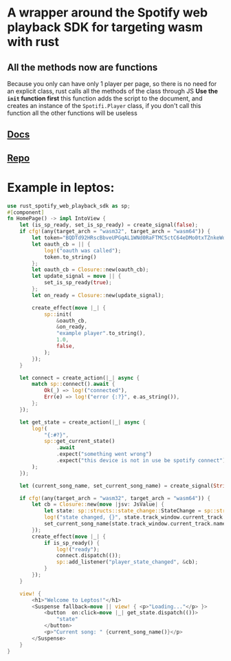 # A wrapper around the Spotify web playback SDK for targeting wasm with rust
## All the methods now are functions
Because you only can have only 1 player per page, so there is no need for an explicit class, rust calls all the methods of the class  through JS
**Use the `init` function first** this function adds the script to the document, and creates an instance of the `Spotifi.Player` class, if you don't call this function all the other functions will be useless
## [Docs](https://there.is.none.right.now)
## [Repo](https://github.com/KOEGlike/rust_spotify_web_playback_sdk)

# Example in leptos:
```rust
use rust_spotify_web_playback_sdk as sp;
#[component]
fn HomePage() -> impl IntoView {
    let (is_sp_ready, set_is_sp_ready) = create_signal(false);
    if cfg!(any(target_arch = "wasm32", target_arch = "wasm64")) {
        let token="BQDTd92HRscBbveUPGqAL1WNd0RaFTMC5ctC64eDMo0txTZnkeWdzf-okCSJ8YAYCp4fvm-JuZXB3sl1PJk1I4JpFzsZ_kzZa8Rt_DX5SdHpeUVxoWAZFO_8ATVVp0Ix86N83nXiZJpf5-GBLvjaA_HDGu05j9PfvjWy1-630mhTcj_N4BN5fSX3idngPEMgpooXyVRILH9WYO-fXUs5M7xIZdn4";
        let oauth_cb = || {
            log!("oauth was called");
            token.to_string()
        };
        let oauth_cb = Closure::new(oauth_cb);
        let update_signal = move || {
            set_is_sp_ready(true);
        };
        let on_ready = Closure::new(update_signal);

        create_effect(move |_| {
            sp::init(
                &oauth_cb,
                &on_ready,
                "example player".to_string(),
                1.0,
                false,
            );
        });
    }

    let connect = create_action(|_| async {
        match sp::connect().await {
            Ok(_) => log!("connected"),
            Err(e) => log!("error {:?}", e.as_string()),
        };
    });

    let get_state = create_action(|_| async {
        log!(
            "{:#?}",
            sp::get_current_state()
                .await
                .expect("something went wrong")
                .expect("this device is not in use be spotify connect")
        );
    });

    let (current_song_name, set_current_song_name) = create_signal(String::new());

    if cfg!(any(target_arch = "wasm32", target_arch = "wasm64")) {
        let cb = Closure::new(move |jsv: JsValue| {
            let state: sp::structs::state_change::StateChange = sp::structs::from_js(jsv);
            log!("state changed, {}", state.track_window.current_track.name);
            set_current_song_name(state.track_window.current_track.name);
        });
        create_effect(move |_| {
            if is_sp_ready() {
                log!("ready");
                connect.dispatch(());
                sp::add_listener("player_state_changed", &cb);
            }
        });
    }

    view! {
        <h1>"Welcome to Leptos!"</h1>
        <Suspense fallback=move || view! { <p>"Loading..."</p> }>
            <button  on:click=move |_| get_state.dispatch(())>
                "state"
            </button>
            <p>"Current song: " {current_song_name()}</p>
        </Suspense>
    }
}
```
